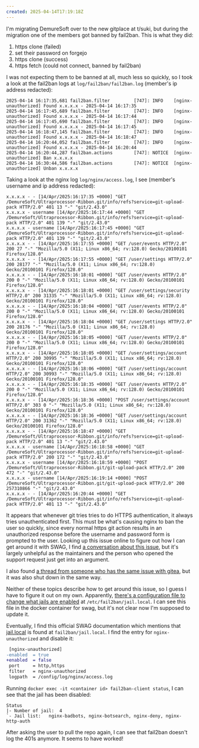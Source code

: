```yaml
---
created: 2025-04-14T17:19:18Z
---
```


I'm migrating DemureSoft over to the new gitplace at t/suki, but during the migration one of the members got banned by fail2ban. This is what they did:

1. https clone (failed)
2. set their password on forgejo
3. https clone (success)
4. https fetch (could not connect, banned by fail2ban)

I was not expecting them to be banned at all, much less so quickly, so I took a look at the fail2ban logs at `log/fail2ban/fail2ban.log` (member's ip address redacted):

```
2025-04-14 16:17:35,681 fail2ban.filter         [747]: INFO    [nginx-unauthorized] Found x.x.x.x - 2025-04-14 16:17:35
2025-04-14 16:17:45,689 fail2ban.filter         [747]: INFO    [nginx-unauthorized] Found x.x.x.x - 2025-04-14 16:17:44
2025-04-14 16:17:45,690 fail2ban.filter         [747]: INFO    [nginx-unauthorized] Found x.x.x.x - 2025-04-14 16:17:45
2025-04-14 16:18:47,145 fail2ban.filter         [747]: INFO    [nginx-unauthorized] Found x.x.x.x - 2025-04-14 16:18:47
2025-04-14 16:20:44,052 fail2ban.filter         [747]: INFO    [nginx-unauthorized] Found x.x.x.x - 2025-04-14 16:20:44
2025-04-14 16:20:44,287 fail2ban.actions        [747]: NOTICE  [nginx-unauthorized] Ban x.x.x.x
2025-04-14 16:30:44,586 fail2ban.actions        [747]: NOTICE  [nginx-unauthorized] Unban x.x.x.x
```

Taking a look at the nginx log `log/nginx/access.log`, I see (member's username and ip address redacted):

```
x.x.x.x - - [14/Apr/2025:16:17:35 +0000] "GET /DemureSoft/Ultraprocessor-Ribbon.git/info/refs?service=git-upload-pack HTTP/2.0" 401 13 "-" "git/2.43.0"
x.x.x.x - username [14/Apr/2025:16:17:44 +0000] "GET /DemureSoft/Ultraprocessor-Ribbon.git/info/refs?service=git-upload-pack HTTP/2.0" 401 139 "-" "git/2.43.0"
x.x.x.x - username [14/Apr/2025:16:17:45 +0000] "GET /DemureSoft/Ultraprocessor-Ribbon.git/info/refs?service=git-upload-pack HTTP/2.0" 401 139 "-" "git/2.43.0"
x.x.x.x - - [14/Apr/2025:16:17:55 +0000] "GET /user/events HTTP/2.0" 200 27 "-" "Mozilla/5.0 (X11; Linux x86_64; rv:128.0) Gecko/20100101 Firefox/128.0"
x.x.x.x - - [14/Apr/2025:16:17:55 +0000] "GET /user/settings HTTP/2.0" 200 28177 "-" "Mozilla/5.0 (X11; Linux x86_64; rv:128.0) Gecko/20100101 Firefox/128.0"
x.x.x.x - - [14/Apr/2025:16:18:01 +0000] "GET /user/events HTTP/2.0" 200 0 "-" "Mozilla/5.0 (X11; Linux x86_64; rv:128.0) Gecko/20100101 Firefox/128.0"
x.x.x.x - - [14/Apr/2025:16:18:01 +0000] "GET /user/settings/security HTTP/2.0" 200 31335 "-" "Mozilla/5.0 (X11; Linux x86_64; rv:128.0) Gecko/20100101 Firefox/128.0"
x.x.x.x - - [14/Apr/2025:16:18:04 +0000] "GET /user/events HTTP/2.0" 200 0 "-" "Mozilla/5.0 (X11; Linux x86_64; rv:128.0) Gecko/20100101 Firefox/128.0"
x.x.x.x - - [14/Apr/2025:16:18:04 +0000] "GET /user/settings HTTP/2.0" 200 28176 "-" "Mozilla/5.0 (X11; Linux x86_64; rv:128.0) Gecko/20100101 Firefox/128.0"
x.x.x.x - - [14/Apr/2025:16:18:05 +0000] "GET /user/events HTTP/2.0" 200 0 "-" "Mozilla/5.0 (X11; Linux x86_64; rv:128.0) Gecko/20100101 Firefox/128.0"
x.x.x.x - - [14/Apr/2025:16:18:05 +0000] "GET /user/settings/account HTTP/2.0" 200 30995 "-" "Mozilla/5.0 (X11; Linux x86_64; rv:128.0) Gecko/20100101 Firefox/128.0"
x.x.x.x - - [14/Apr/2025:16:18:06 +0000] "GET /user/settings/account HTTP/2.0" 200 30993 "-" "Mozilla/5.0 (X11; Linux x86_64; rv:128.0) Gecko/20100101 Firefox/128.0"
x.x.x.x - - [14/Apr/2025:16:18:35 +0000] "GET /user/events HTTP/2.0" 200 0 "-" "Mozilla/5.0 (X11; Linux x86_64; rv:128.0) Gecko/20100101 Firefox/128.0"
x.x.x.x - - [14/Apr/2025:16:18:36 +0000] "POST /user/settings/account HTTP/2.0" 303 0 "-" "Mozilla/5.0 (X11; Linux x86_64; rv:128.0) Gecko/20100101 Firefox/128.0"
x.x.x.x - - [14/Apr/2025:16:18:36 +0000] "GET /user/settings/account HTTP/2.0" 200 31362 "-" "Mozilla/5.0 (X11; Linux x86_64; rv:128.0) Gecko/20100101 Firefox/128.0"
x.x.x.x - - [14/Apr/2025:16:18:47 +0000] "GET /DemureSoft/Ultraprocessor-Ribbon.git/info/refs?service=git-upload-pack HTTP/2.0" 401 13 "-" "git/2.43.0"
x.x.x.x - username [14/Apr/2025:16:18:58 +0000] "GET /DemureSoft/Ultraprocessor-Ribbon.git/info/refs?service=git-upload-pack HTTP/2.0" 200 172 "-" "git/2.43.0"
x.x.x.x - username [14/Apr/2025:16:18:59 +0000] "POST /DemureSoft/Ultraprocessor-Ribbon.git/git-upload-pack HTTP/2.0" 200 472 "-" "git/2.43.0"
x.x.x.x - username [14/Apr/2025:16:19:14 +0000] "POST /DemureSoft/Ultraprocessor-Ribbon.git/git-upload-pack HTTP/2.0" 200 257310866 "-" "git/2.43.0"
x.x.x.x - - [14/Apr/2025:16:20:44 +0000] "GET /DemureSoft/Ultraprocessor-Ribbon.git/info/refs?service=git-upload-pack HTTP/2.0" 401 13 "-" "git/2.43.0"
```

It appears that whenever git tries tries to do HTTPS authentication, it always tries unauthenticated first. This must be what's causing nginx to ban the user so quickly, since every normal https git action results in an unauthorized response before the username and password form is prompted to the user. Looking up this issue online to figure out how I can get around it with SWAG, I find [a conversation about this issue](https://discourse.linuxserver.io/t/how-to-deal-with-new-unauthorized-fail2ban-jail-in-swag/4038), but it's largely unhelpful as the maintainers and the person who opened the support request just get into an argument.

I also found [a thread from someone who has the same issue with gitea](https://discourse.linuxserver.io/t/swag-fail2ban-unauthorized-access/7893), but it was also shut down in the same way.

Neither of these topics describe how to get around this issue, so I guess I have to figure it out on my own. Apparently, [there's a configuration file to change what jails are enabled](https://www.hostinger.com/tutorials/fail2ban-configuration#Setting_Up_the_jaillocal_Configuration_File) at `/etc/fail2ban/jail.local`. I can see this file in the docker container for swag, but it's not clear now I'm supposed to update it.

Eventually, I find this official SWAG documentation which mentions that [jail.local](https://www.linuxserver.io/blog/securing-swag#fail2ban) is found at `fail2ban/jail.local`. I find the entry for `nginx-unauthorized` and disable it:

```diff
 [nginx-unauthorized]
-enabled  = true
+enabled  = false
 port     = http,https
 filter   = nginx-unauthorized
 logpath  = /config/log/nginx/access.log
```

Running `docker exec -it <container id> fail2ban-client status`, I can see that the jail has been disabled:

```
Status
|- Number of jail:	4
`- Jail list:	nginx-badbots, nginx-botsearch, nginx-deny, nginx-http-auth
```

After asking the user to pull the repo again, I can see that fail2ban doesn't log the 401s anymore. It seems to have worked!
